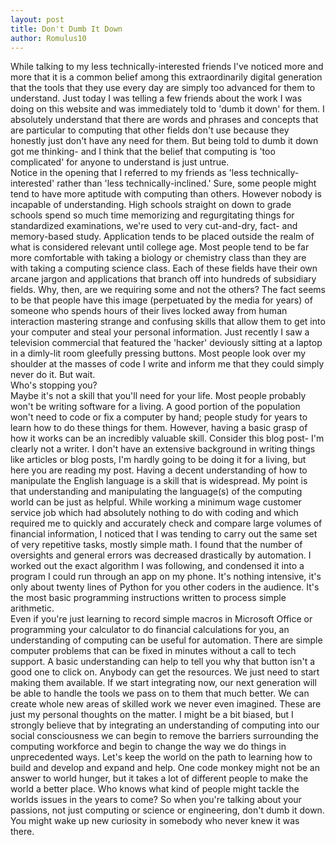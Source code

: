 ```yaml
---
layout: post
title: Don't Dumb It Down
author: Romulus10
---
```

While talking to my less technically-interested friends I've noticed more and more that it is a common belief among this extraordinarily digital generation that the tools that they use every day are simply too advanced for them to understand. Just today I was telling a few friends about the work I was doing on this website and was immediately told to 'dumb it down' for them. I absolutely understand that there are words and phrases and concepts that are particular to computing that other fields don't use because they honestly just don't have any need for them. But being told to dumb it down got me thinking- and I think that the belief that computing is 'too complicated' for anyone to understand is just untrue.   
Notice in the opening that I referred to my friends as 'less technically-interested' rather than 'less technically-inclined.' Sure, some people might tend to have more aptitude with computing than others. However nobody is incapable of understanding. High schools straight on down to grade schools spend so much time memorizing and regurgitating things for standardized examinations, we're used to very cut-and-dry, fact- and memory-based study. Application tends to be placed outside the realm of what is considered relevant until college age. 
Most people tend to be far more comfortable with taking a biology or chemistry class than they are with taking a computing science class. Each of these fields have their own arcane jargon and applications that branch off into hundreds of subsidiary fields. Why, then, are we requiring some and not the others? The fact seems to be that people  have this image (perpetuated by the media for years) of someone who spends hours of their lives locked away from human interaction mastering strange and confusing skills that allow them to get into your computer and steal your personal information. Just recently I saw a television commercial that featured the 'hacker' deviously sitting at a laptop in a dimly-lit room gleefully pressing buttons. Most people look over my shoulder at the masses of code I write and inform me that they could simply never do it. 
But wait.   
Who's stopping you?     
Maybe it's not a skill that you'll need for your life. Most people probably won't be writing software for a living. A good portion of the population won't need to code or fix a computer by hand; people study for years to learn how to do these things for them. However, having a basic grasp of how it works can be an incredibly valuable skill. Consider this blog post- I'm clearly not a writer. I don't have an extensive background in writing things like articles or blog posts, I'm hardly going to be doing it for a living, but here you are reading my post. Having a decent understanding of how to manipulate the English language is a skill that is widespread. My point is that understanding and manipulating the language(s) of the computing world can be just as helpful. While working a minimum wage customer service job which had absolutely nothing to do with coding and which required me to quickly and accurately check and compare large volumes of financial information, I noticed that I was tending to carry out the same set of very repetitive tasks, mostly simple math. I found that the number of oversights and general errors was decreased drastically by automation. I worked out the exact algorithm I was following, and condensed it into a program I could run through an app on my phone. It's nothing intensive, it's only about twenty lines of Python for you other coders in the audience. It's the most basic programming instructions written to process simple arithmetic.     
Even if you're just learning to record simple macros in Microsoft Office or programming your calculator to do financial calculations for you, an understanding of computing can be useful for automation. There are simple computer problems that can be fixed in minutes without a call to tech support. A basic understanding can help to tell you why that button isn't a good one to click on. Anybody can get the resources. We just need to start making them available. If we start integrating now, our next generation will be able to handle the tools we pass on to them that much better. We can create whole new areas of skilled work we never even imagined. These are just my personal thoughts on the matter. I might be a bit biased, but I strongly believe that by integrating an understanding of computing into our social consciousness we can begin to remove the barriers surrounding the computing workforce and begin to change the way we do things in unprecedented ways. Let's keep the world on the path to learning how to build and develop and expand and help. One code monkey might not be an answer to world hunger, but it takes a lot of different people to make the world a better place. Who knows what kind of people might tackle the worlds issues in the years to come? So when you're talking about your passions, not just computing or science or engineering, don't dumb it down. You might wake up new curiosity in somebody who never knew it was there. 